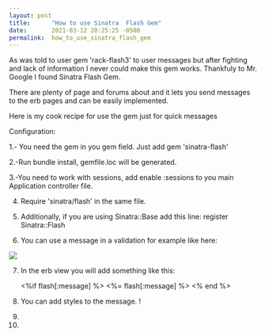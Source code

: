 ```yaml
---
layout: post
title:      "How to use Sinatra  Flash Gem"
date:       2021-03-12 20:25:25 -0500
permalink:  how_to_use_sinatra_flash_gem
---
```




As was told to user gem 'rack-flash3' to user messages but after fighting and lack of information I never could make this gem works. Thankfuly to Mr. Google I found Sinatra Flash Gem. 

There are plenty of page and forums about and it lets you send messages to the erb pages and can be easily implemented.

Here is my cook recipe for use the gem just for quick messages

Configuration:

1.- You need the gem in you gem field. Just add gem 'sinatra-flash'

2.-Run bundle install, gemfile.loc will be generated.

3.-You need to work with sessions, add enable :sessions to you main Application controller file.

4. Require 'sinatra/flash' in the same file.

5. Additionally, if you are using Sinatra::Base add this line: register Sinatra::Flash

6. You can use a message in a validation for example like here:

![](http://lauratravin.info/randomfiles/NYC-vaccine1.jpg)
					
7. In the erb view you will add something like this:

      <%if flash[:message] %>
                 <%= flash[:message] %> 
     <% end %>				
		 
8. You can add styles to the message. !
9. 
10. 
	 


